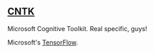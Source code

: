 ## [CNTK](#cntk)

Microsoft Cognitive Toolkit. Real specific, guys!

Microsoft's [TensorFlow](#tensorflow).

